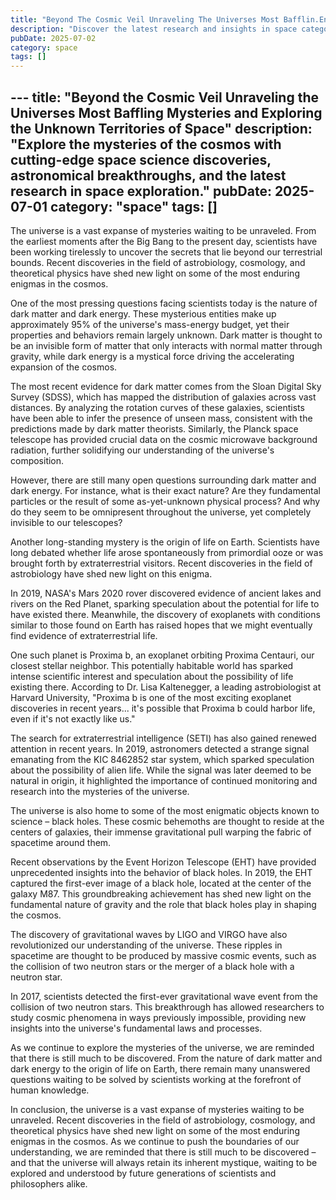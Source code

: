 ```yaml
---
title: "Beyond The Cosmic Veil Unraveling The Universes Most Bafflin.En"
description: "Discover the latest research and insights in space category on MindVerse Daily."
pubDate: 2025-07-02
category: space
tags: []
---
```


﻿---
title: "Beyond the Cosmic Veil Unraveling the Universes Most Baffling Mysteries and Exploring the Unknown Territories of Space"
description: "Explore the mysteries of the cosmos with cutting-edge space science discoveries, astronomical breakthroughs, and the latest research in space exploration."
pubDate: 2025-07-01
category: "space"
tags: []
---

The universe is a vast expanse of mysteries waiting to be unraveled. From the earliest moments after the Big Bang to the present day, scientists have been working tirelessly to uncover the secrets that lie beyond our terrestrial bounds. Recent discoveries in the field of astrobiology, cosmology, and theoretical physics have shed new light on some of the most enduring enigmas in the cosmos.

One of the most pressing questions facing scientists today is the nature of dark matter and dark energy. These mysterious entities make up approximately 95% of the universe's mass-energy budget, yet their properties and behaviors remain largely unknown. Dark matter is thought to be an invisible form of matter that only interacts with normal matter through gravity, while dark energy is a mystical force driving the accelerating expansion of the cosmos.

The most recent evidence for dark matter comes from the Sloan Digital Sky Survey (SDSS), which has mapped the distribution of galaxies across vast distances. By analyzing the rotation curves of these galaxies, scientists have been able to infer the presence of unseen mass, consistent with the predictions made by dark matter theorists. Similarly, the Planck space telescope has provided crucial data on the cosmic microwave background radiation, further solidifying our understanding of the universe's composition.

However, there are still many open questions surrounding dark matter and dark energy. For instance, what is their exact nature? Are they fundamental particles or the result of some as-yet-unknown physical process? And why do they seem to be omnipresent throughout the universe, yet completely invisible to our telescopes?

Another long-standing mystery is the origin of life on Earth. Scientists have long debated whether life arose spontaneously from primordial ooze or was brought forth by extraterrestrial visitors. Recent discoveries in the field of astrobiology have shed new light on this enigma.

In 2019, NASA's Mars 2020 rover discovered evidence of ancient lakes and rivers on the Red Planet, sparking speculation about the potential for life to have existed there. Meanwhile, the discovery of exoplanets with conditions similar to those found on Earth has raised hopes that we might eventually find evidence of extraterrestrial life.

One such planet is Proxima b, an exoplanet orbiting Proxima Centauri, our closest stellar neighbor. This potentially habitable world has sparked intense scientific interest and speculation about the possibility of life existing there. According to Dr. Lisa Kaltenegger, a leading astrobiologist at Harvard University, "Proxima b is one of the most exciting exoplanet discoveries in recent years... it's possible that Proxima b could harbor life, even if it's not exactly like us."

The search for extraterrestrial intelligence (SETI) has also gained renewed attention in recent years. In 2019, astronomers detected a strange signal emanating from the KIC 8462852 star system, which sparked speculation about the possibility of alien life. While the signal was later deemed to be natural in origin, it highlighted the importance of continued monitoring and research into the mysteries of the universe.

The universe is also home to some of the most enigmatic objects known to science – black holes. These cosmic behemoths are thought to reside at the centers of galaxies, their immense gravitational pull warping the fabric of spacetime around them.

Recent observations by the Event Horizon Telescope (EHT) have provided unprecedented insights into the behavior of black holes. In 2019, the EHT captured the first-ever image of a black hole, located at the center of the galaxy M87. This groundbreaking achievement has shed new light on the fundamental nature of gravity and the role that black holes play in shaping the cosmos.

The discovery of gravitational waves by LIGO and VIRGO have also revolutionized our understanding of the universe. These ripples in spacetime are thought to be produced by massive cosmic events, such as the collision of two neutron stars or the merger of a black hole with a neutron star.

In 2017, scientists detected the first-ever gravitational wave event from the collision of two neutron stars. This breakthrough has allowed researchers to study cosmic phenomena in ways previously impossible, providing new insights into the universe's fundamental laws and processes.

As we continue to explore the mysteries of the universe, we are reminded that there is still much to be discovered. From the nature of dark matter and dark energy to the origin of life on Earth, there remain many unanswered questions waiting to be solved by scientists working at the forefront of human knowledge.

In conclusion, the universe is a vast expanse of mysteries waiting to be unraveled. Recent discoveries in the field of astrobiology, cosmology, and theoretical physics have shed new light on some of the most enduring enigmas in the cosmos. As we continue to push the boundaries of our understanding, we are reminded that there is still much to be discovered – and that the universe will always retain its inherent mystique, waiting to be explored and understood by future generations of scientists and philosophers alike.
